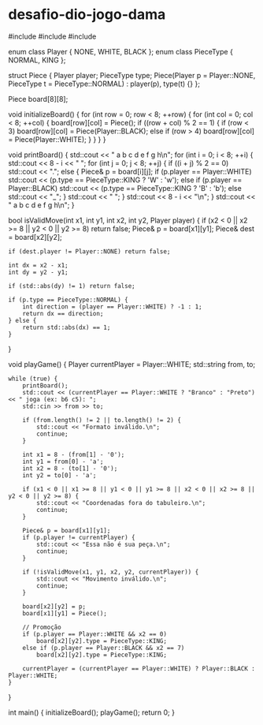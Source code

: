 # desafio-dio-jogo-dama

#include <iostream>
#include <string>
#include <cmath>

enum class Player { NONE, WHITE, BLACK };
enum class PieceType { NORMAL, KING };

struct Piece {
    Player player;
    PieceType type;
    Piece(Player p = Player::NONE, PieceType t = PieceType::NORMAL)
        : player(p), type(t) {}
};

Piece board[8][8];

void initializeBoard() {
    for (int row = 0; row < 8; ++row) {
        for (int col = 0; col < 8; ++col) {
            board[row][col] = Piece();
            if ((row + col) % 2 == 1) {
                if (row < 3) board[row][col] = Piece(Player::BLACK);
                else if (row > 4) board[row][col] = Piece(Player::WHITE);
            }
        }
    }
}

void printBoard() {
    std::cout << "  a b c d e f g h\n";
    for (int i = 0; i < 8; ++i) {
        std::cout << 8 - i << " ";
        for (int j = 0; j < 8; ++j) {
            if ((i + j) % 2 == 0) std::cout << ".";
            else {
                Piece& p = board[i][j];
                if (p.player == Player::WHITE)
                    std::cout << (p.type == PieceType::KING ? 'W' : 'w');
                else if (p.player == Player::BLACK)
                    std::cout << (p.type == PieceType::KING ? 'B' : 'b');
                else
                    std::cout << "_";
            }
            std::cout << " ";
        }
        std::cout << 8 - i << "\n";
    }
    std::cout << "  a b c d e f g h\n";
}

bool isValidMove(int x1, int y1, int x2, int y2, Player player) {
    if (x2 < 0 || x2 >= 8 || y2 < 0 || y2 >= 8) return false;
    Piece& p = board[x1][y1];
    Piece& dest = board[x2][y2];

    if (dest.player != Player::NONE) return false;

    int dx = x2 - x1;
    int dy = y2 - y1;

    if (std::abs(dy) != 1) return false;

    if (p.type == PieceType::NORMAL) {
        int direction = (player == Player::WHITE) ? -1 : 1;
        return dx == direction;
    } else {
        return std::abs(dx) == 1;
    }
}

void playGame() {
    Player currentPlayer = Player::WHITE;
    std::string from, to;

    while (true) {
        printBoard();
        std::cout << (currentPlayer == Player::WHITE ? "Branco" : "Preto") << " joga (ex: b6 c5): ";
        std::cin >> from >> to;

        if (from.length() != 2 || to.length() != 2) {
            std::cout << "Formato inválido.\n";
            continue;
        }

        int x1 = 8 - (from[1] - '0');
        int y1 = from[0] - 'a';
        int x2 = 8 - (to[1] - '0');
        int y2 = to[0] - 'a';

        if (x1 < 0 || x1 >= 8 || y1 < 0 || y1 >= 8 || x2 < 0 || x2 >= 8 || y2 < 0 || y2 >= 8) {
            std::cout << "Coordenadas fora do tabuleiro.\n";
            continue;
        }

        Piece& p = board[x1][y1];
        if (p.player != currentPlayer) {
            std::cout << "Essa não é sua peça.\n";
            continue;
        }

        if (!isValidMove(x1, y1, x2, y2, currentPlayer)) {
            std::cout << "Movimento inválido.\n";
            continue;
        }

        board[x2][y2] = p;
        board[x1][y1] = Piece();

        // Promoção
        if (p.player == Player::WHITE && x2 == 0)
            board[x2][y2].type = PieceType::KING;
        else if (p.player == Player::BLACK && x2 == 7)
            board[x2][y2].type = PieceType::KING;

        currentPlayer = (currentPlayer == Player::WHITE) ? Player::BLACK : Player::WHITE;
    }
}

int main() {
    initializeBoard();
    playGame();
    return 0;
}
